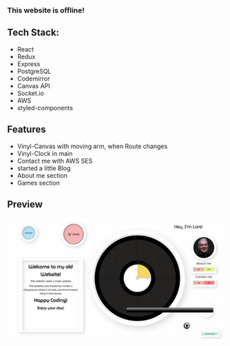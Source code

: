 ### This website is offline!

## Tech Stack:

-   React
-   Redux
-   Express
-   PostgreSQL
-   Codemirror
-   Canvas API
-   Socket.io
-   AWS
-   styled-components

## Features

-   Vinyl-Canvas with moving arm, when Route changes
-   Vinyl-Clock in main
-   Contact me with AWS SES
-   started a little Blog
-   About me section
-   Games section

## Preview

![my-old-website](old-website.gif)
